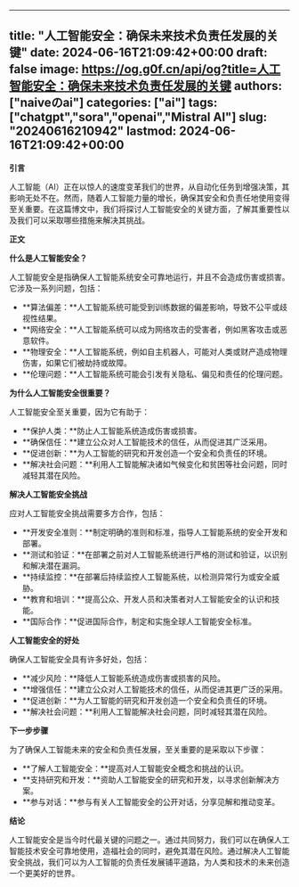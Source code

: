 
---
title: "人工智能安全：确保未来技术负责任发展的关键"
date: 2024-06-16T21:09:42+00:00
draft: false
image: https://og.g0f.cn/api/og?title=人工智能安全：确保未来技术负责任发展的关键
authors: ["naiveのai"]
categories: ["ai"]
tags: ["chatgpt","sora","openai","Mistral AI"]
slug: "20240616210942"
lastmod: 2024-06-16T21:09:42+00:00
---
**引言**

人工智能（AI）正在以惊人的速度变革我们的世界，从自动化任务到增强决策，其影响无处不在。然而，随着人工智能力量的增长，确保其安全和负责任地使用变得至关重要。在这篇博文中，我们将探讨人工智能安全的关键方面，了解其重要性以及我们可以采取哪些措施来解决其挑战。

**正文**

**什么是人工智能安全？**

人工智能安全是指确保人工智能系统安全可靠地运行，并且不会造成伤害或损害。它涉及一系列问题，包括：

* **算法偏差：**人工智能系统可能受到训练数据的偏差影响，导致不公平或歧视性结果。
* **网络安全：**人工智能系统可以成为网络攻击的受害者，例如黑客攻击或恶意软件。
* **物理安全：**人工智能系统，例如自主机器人，可能对人类或财产造成物理伤害，如果它们被劫持或故障。
* **伦理问题：**人工智能系统可能会引发有关隐私、偏见和责任的伦理问题。

**为什么人工智能安全很重要？**

人工智能安全至关重要，因为它有助于：

* **保护人类：**防止人工智能系统造成伤害或损害。
* **确保信任：**建立公众对人工智能技术的信任，从而促进其广泛采用。
* **促进创新：**为人工智能的研究和开发创造一个安全和负责任的环境。
* **解决社会问题：**利用人工智能解决诸如气候变化和贫困等社会问题，同时减轻其潜在风险。

**解决人工智能安全挑战**

应对人工智能安全挑战需要多方合作，包括：

* **开发安全准则：**制定明确的准则和标准，指导人工智能系统的安全开发和部署。
* **测试和验证：**在部署之前对人工智能系统进行严格的测试和验证，以识别和解决潜在漏洞。
* **持续监控：**在部署后持续监控人工智能系统，以检测异常行为或安全威胁。
* **教育和培训：**提高公众、开发人员和决策者对人工智能安全的认识和技能。
* **国际合作：**促进国际合作，制定和实施全球人工智能安全标准。

**人工智能安全的好处**

确保人工智能安全具有许多好处，包括：

* **减少风险：**降低人工智能系统造成伤害或损害的风险。
* **增强信任：**建立公众对人工智能技术的信任，从而促进其更广泛的采用。
* **促进创新：**为人工智能的研究和开发创造一个安全和负责任的环境。
* **解决社会问题：**利用人工智能解决社会问题，同时减轻其潜在风险。

**下一步步骤**

为了确保人工智能未来的安全和负责任发展，至关重要的是采取以下步骤：

* **了解人工智能安全：**提高对人工智能安全概念和挑战的认识。
* **支持研究和开发：**资助人工智能安全的研究和开发，以寻求创新解决方案。
* **参与对话：**参与有关人工智能安全的公开对话，分享见解和推动变革。

**结论**

人工智能安全是当今时代最关键的问题之一。通过共同努力，我们可以在确保人工智能技术安全可靠地使用，造福社会的同时，避免其潜在风险。通过解决人工智能安全挑战，我们可以为人工智能的负责任发展铺平道路，为人类和技术的未来创造一个更美好的世界。